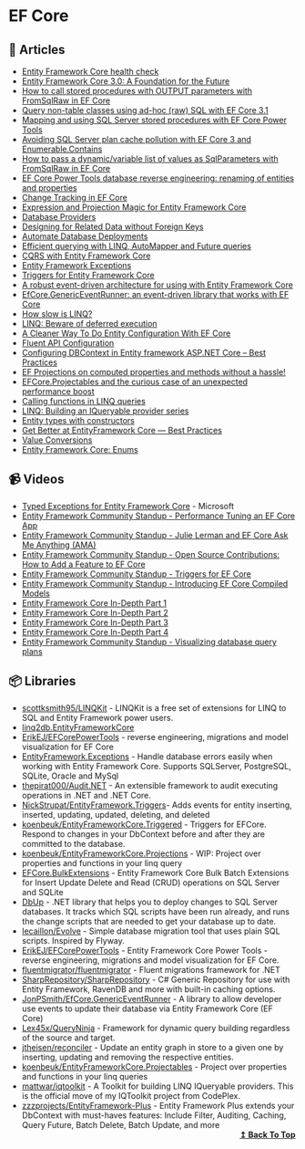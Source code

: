 
# EF Core

## 📝 Articles

- [Entity Framework Core health check](https://www.michalbialecki.com/2020/03/13/entity-framework-core-health-check/)
- [Entity Framework Core 3.0: A Foundation for the Future](https://codemag.com/Article/1911062/Entity-Framework-Core-3.0-A-Foundation-for-the-Future)
- [How to call stored procedures with OUTPUT parameters with FromSqlRaw in EF Core](https://erikej.github.io/efcore/2020/08/03/ef-core-call-stored-procedures-out-parameters.html)
- [Query non-table classes using ad-hoc (raw) SQL with EF Core 3.1](https://erikej.github.io/efcore/2020/04/06/query-non-table-classes-raw-sql.html)
- [Mapping and using SQL Server stored procedures with EF Core Power Tools](https://erikej.github.io/efcore/2020/08/10/ef-core-power-tools-stored-procedures.html)
- [Avoiding SQL Server plan cache pollution with EF Core 3 and Enumerable.Contains](https://erikej.github.io/efcore/sqlserver/2020/03/30/ef-core-cache-pollution.html)
- [How to pass a dynamic/variable list of values as SqlParameters with FromSqlRaw in EF Core](https://erikej.github.io/efcore/sqlserver/2020/04/20/use-dynamic-sqlparameters-with-fromsql.html)
- [EF Core Power Tools database reverse engineering: renaming of entities and properties](https://erikej.github.io/efcore/2020/09/07/ef-core-power-tools-renaming-advanced.html)
- [Change Tracking in EF Core](https://docs.microsoft.com/en-us/ef/core/change-tracking/)
- [Expression and Projection Magic for Entity Framework Core](https://benjii.me/2018/01/expression-projection-magic-entity-framework-core/)
- [Database Providers](https://docs.microsoft.com/en-us/ef/core/providers/?tabs=dotnet-core-cli)
- [Designing for Related Data without Foreign Keys](https://ardalis.com/related-data-without-foreign-keys/)
- [Automate Database Deployments](https://www.programmingwithwolfgang.com/automate-database-deployments/)
- [Efficient querying with LINQ, AutoMapper and Future queries](https://lostechies.com/jimmybogard/2014/03/11/efficient-querying-with-linq-automapper-and-future-queries/)
- [CQRS with Entity Framework Core](https://www.edgesidesolutions.com/cqrs-with-entity-framework-core/)
- [Entity Framework Exceptions](https://www.giorgi.dev/portfolio/entityframework-exceptions/)
- [Triggers for Entity Framework Core](https://onthedrift.com/posts/efcore-triggered-part1/)
- [A robust event-driven architecture for using with Entity Framework Core](https://www.thereformedprogrammer.net/a-robust-event-driven-architecture-for-using-with-entity-framework-core/)
- [EfCore.GenericEventRunner: an event-driven library that works with EF Core](https://www.thereformedprogrammer.net/efcore-genericeventrunner-an-event-driven-library-that-works-with-ef-core/)
- [How slow is LINQ?](https://lex45x.medium.com/how-slow-is-linq-c3ab4037d467)
- [LINQ: Beware of deferred execution](https://dev.to/dr_sam_walpole/linq-beware-of-deferred-execution-59db)
- [A Cleaner Way To Do Entity Configuration With EF Core](https://dotnetcoretutorials.com/2020/06/27/a-cleaner-way-to-do-entity-configuration-with-ef-core/)
- [Fluent API Configuration](https://www.learnentityframeworkcore.com/configuration/fluent-api)
- [Configuring DBContext in Entity framework ASP.NET Core – Best Practices](https://www.thecodebuzz.com/configure-dbcontext-entity-framework-efcore-asp-net-core/)
- [EF Projections on computed properties and methods without a hassle!](https://onthedrift.com/posts/efcore-projectables/)
- [EFCore.Projectables and the curious case of an unexpected performance boost](https://onthedrift.com/posts/efcore-projectables-perf/)
- [Calling functions in LINQ queries](http://tomasp.net/blog/linq-expand.aspx/)
- [LINQ: Building an IQueryable provider series](https://docs.microsoft.com/en-us/archive/blogs/mattwar/linq-building-an-iqueryable-provider-series)
- [Entity types with constructors](https://docs.microsoft.com/en-us/ef/core/modeling/constructors)
- [Get Better at EntityFramework Core — Best Practices](https://medium.com/analytics-vidhya/entityframework-core-dont-get-burnt-in-production-335ddfcfdfda)
- [Value Conversions](https://docs.microsoft.com/en-us/ef/core/modeling/value-conversions?tabs=data-annotations)
- [Entity Framework Core: Enums](https://medium.com/agilix/entity-framework-core-enums-ee0f8f4063f2)
## 📹 Videos

- [Typed Exceptions for Entity Framework Core](https://www.youtube.com/watch?v=aUl5QfswNU4) - Microsoft
- [Entity Framework Community Standup - Performance Tuning an EF Core App](https://www.youtube.com/watch?v=VgNFFEqwZPU)
- [Entity Framework Community Standup - Julie Lerman and EF Core Ask Me Anything (AMA)](https://www.youtube.com/watch?v=oZVsZrFKp48)
- [Entity Framework Community Standup - Open Source Contributions: How to Add a Feature to EF Core](https://www.youtube.com/watch?v=9OMxy1wal1s)
- [Entity Framework Community Standup - Triggers for EF Core](https://www.youtube.com/watch?v=Gjys0Yebobk)
- [Entity Framework Community Standup - Introducing EF Core Compiled Models](https://www.youtube.com/watch?v=XdhX3iLXAPk)
- [Entity Framework Core In-Depth Part 1](https://channel9.msdn.com/Shows/Visual-Studio-Toolbox/Entity-Framework-Core-In-Depth-Part-1)
- [Entity Framework Core In-Depth Part 2](https://channel9.msdn.com/Shows/Visual-Studio-Toolbox/Entity-Framework-Core-In-Depth-Part-2)
- [Entity Framework Core In-Depth Part 3](https://channel9.msdn.com/Shows/Visual-Studio-Toolbox/Entity-Framework-Core-In-Depth-Part-3)
- [Entity Framework Core In-Depth Part 4](https://channel9.msdn.com/Shows/Visual-Studio-Toolbox/Entity-Framework-Core-In-Depth-Part-4)
- [Entity Framework Community Standup - Visualizing database query plans](https://www.youtube.com/watch?v=Zhy5antRDJk)

## 📦 Libraries
- [scottksmith95/LINQKit](https://github.com/scottksmith95/LINQKit) - LINQKit is a free set of extensions for LINQ to SQL and Entity Framework power users.
- [linq2db.EntityFrameworkCore](https://github.com/linq2db/linq2db.EntityFrameworkCore) 
- [ErikEJ/EFCorePowerTools](https://github.com/ErikEJ/EFCorePowerTools) - reverse engineering, migrations and model visualization for EF Core
- [EntityFramework.Exceptions](https://github.com/Giorgi/EntityFramework.Exceptions) - Handle database errors easily when working with Entity Framework Core. Supports SQLServer, PostgreSQL, SQLite, Oracle and MySql
- [thepirat000/Audit.NET](https://github.com/thepirat000/Audit.NET) - An extensible framework to audit executing operations in .NET and .NET Core.
- [NickStrupat/EntityFramework.Triggers](https://github.com/NickStrupat/EntityFramework.Triggers)- Adds events for entity inserting, inserted, updating, updated, deleting, and deleted
- [koenbeuk/EntityFrameworkCore.Triggered](https://github.com/koenbeuk/EntityFrameworkCore.Triggered) - Triggers for EFCore. Respond to changes in your DbContext before and after they are committed to the database.
- [koenbeuk/EntityFrameworkCore.Projections](https://github.com/koenbeuk/EntityFrameworkCore.Projections) - WIP: Project over properties and functions in your linq query
- [EFCore.BulkExtensions](https://github.com/borisdj/EFCore.BulkExtensions) - Entity Framework Core Bulk Batch Extensions for Insert Update Delete and Read (CRUD) operations on SQL Server and SQLite
- [DbUp](https://github.com/DbUp/DbUp) - .NET library that helps you to deploy changes to SQL Server databases. It tracks which SQL scripts have been run already, and runs the change scripts that are needed to get your database up to date.
- [lecaillon/Evolve](https://github.com/lecaillon/Evolve) - Simple database migration tool that uses plain SQL scripts. Inspired by Flyway.
- [ErikEJ/EFCorePowerTools](https://github.com/ErikEJ/EFCorePowerTools)  - Entity Framework Core Power Tools - reverse engineering, migrations and model visualization for EF Core.
- [fluentmigrator/fluentmigrator](https://github.com/fluentmigrator/fluentmigrator) - Fluent migrations framework for .NET
- [SharpRepository/SharpRepository](https://github.com/SharpRepository/SharpRepository) - C# Generic Repository for use with Entity Framework, RavenDB and more with built-in caching options.
- [JonPSmith/EfCore.GenericEventRunner](https://github.com/JonPSmith/EfCore.GenericEventRunner) - A library to allow developer use events to update their database via Entity Framework Core (EF Core)
- [Lex45x/QueryNinja](https://github.com/Lex45x/QueryNinja/wiki) - Framework for dynamic query building regardless of the source and target.
- [jtheisen/reconciler](https://github.com/jtheisen/reconciler) - Update an entity graph in store to a given one by inserting, updating and removing the respective entities.
- [koenbeuk/EntityFrameworkCore.Projectables](https://github.com/koenbeuk/EntityFrameworkCore.Projectables) - Project over properties and functions in your linq queries
- [mattwar/iqtoolkit](https://github.com/mattwar/iqtoolkit) - A Toolkit for building LINQ IQueryable providers. This is the official move of my IQToolkit project from CodePlex.
- [zzzprojects/EntityFramework-Plus](https://github.com/zzzprojects/EntityFramework-Plus) - Entity Framework Plus extends your DbContext with must-haves features: Include Filter, Auditing, Caching, Query Future, Batch Delete, Batch Update, and more
  <div align="right">
    <b><a href="#contents">↥ Back To Top</a></b>
  </div>
